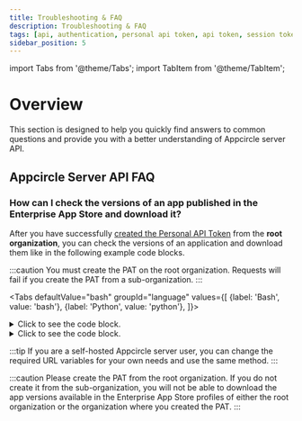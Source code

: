 ```yaml
---
title: Troubleshooting & FAQ
description: Troubleshooting & FAQ
tags: [api, authentication, personal api token, api token, session token, troubleshooting, faq]
sidebar_position: 5
---
```


import Tabs from '@theme/Tabs';
import TabItem from '@theme/TabItem';

# Overview

This section is designed to help you quickly find answers to common questions and provide you with a better understanding of Appcircle server API.

## Appcircle Server API FAQ

### How can I check the versions of an app published in the Enterprise App Store and download it?

After you have successfully [created the Personal API Token](/appcircle-api/api-authentication.md#generatingmanaging-the-personal-api-tokens) from the **root organization**, you can check the versions of an application and download them like in the following example code blocks.

:::caution
You must create the PAT on the root organization. Requests will fail if you create the PAT from a sub-organization.
:::

<Tabs
defaultValue="bash"
groupId="language"
values={[
{label: 'Bash', value: 'bash'},
{label: 'Python', value: 'python'},
]}>

<TabItem value="bash">

<details>
  <summary>Click to see the code block.</summary>
  <p>

```bash
#!/usr/bin/env bash

set -uo pipefail

PERSONAL_ACCESS_TOKEN="SuperSecretPatTakenFromRootOrganization=="
API_URL="https://api.appcircle.io" # API URL for Appcircle cloud
AUTH_URL="https://auth.appcircle.io" # AUTH URL for Appcircle cloud
STORE_URL="https://mystore.self.appcircle.io" # Your default or custom store URL on Appcircle cloud.

echo -e "Authenticating to the $AUTH_URL \n"
TOKEN_JSON_RESPONSE=$(curl -fs -X POST "${AUTH_URL}/auth/v1/token" -H "accept: application/json" -H "Content-Type: application/x-www-form-urlencoded" -d "pat=$PERSONAL_ACCESS_TOKEN")
if [[ "$?" != "0" ]]; then
  echo "Couldn't authenticate to the $API_URL with the PAT."
  echo "Please check your PAT."
  echo "If you are a self-hosted Appcircle user, please change the 'API_URL', 'AUTH_URL' and 'STORE_URL'"
  exit 1
fi

ACCESS_TOKEN=$(echo "$TOKEN_JSON_RESPONSE" | jq -j '.access_token')

echo -e 'Getting profiles... \n'

PROFILE_RESPONSE=$( curl -fs "${API_URL}/store/v1/profiles" \
  -H "authorization: Bearer $ACCESS_TOKEN"
)
if [[ "$?" != "0" ]]; then
  echo "Couldn't get the Enterprise App Store profiles."
  echo "Please check your connection."
  exit 1
fi

PROFILE_ID=$(echo "$PROFILE_RESPONSE" | jq -r '.[0].id') # Get the first element for test responses. You should filter by ids here for your needs.
echo "Enterprise App Store profile id:  $PROFILE_ID"
echo -e "Getting app versions... \n"

APP_VERSION_RESPONSE=$( curl -fs "$API_URL/store/v1/profiles/$PROFILE_ID/app-versions?suborg=all" \
  -H "authorization: Bearer $ACCESS_TOKEN"
)
if [[ "$?" != "0" ]]; then
  echo "Couldn't get versions of the selected Enterprise App Store application."
  echo "Please check your connection."
  exit 1
fi

APP_VERSION_ID=$(echo "$APP_VERSION_RESPONSE" | jq -r '.[0].id') # Get the first element for test responses. You should filter by ids here for your needs.
APP_OS_TYPE=$(echo "$APP_VERSION_RESPONSE" | jq -r '.[0].platformType') # Get the first element for test responses. You should filter by ids here for your needs.
APP_OS=""
APP_OUTPUT_FILE=""
echo "App version id:  $APP_VERSION_ID"
if [[ "$APP_OS_TYPE" == "1" ]]; then
  APP_OS="ios"
  APP_OUTPUT_FILE="app.plist"
else
  APP_OS="android"
  APP_OUTPUT_FILE="app.apk"
fi
echo "App OS:  $APP_OS" # 1 for iOS, 2 for Android.
echo -e "Getting app download link... \n"

echo "Downloading the app to the $APP_OUTPUT_FILE file."
  curl -fs --location "$STORE_URL/api/profile/$PROFILE_ID/appversions/$APP_VERSION_ID/download-update" \
    --header "Authorization: Bearer $ACCESS_TOKEN" \
    -o "$APP_OUTPUT_FILE"
```

  </p>
</details>

</TabItem>

<TabItem value="python">

<details>
  <summary>Click to see the code block.</summary>
  <p>

```python
import requests
import sys
import json

PERSONAL_ACCESS_TOKEN = "SuperSecretPatTakenFromRootOrganization=="
API_URL = "https://api.self.appcircle.io" # API URL for Appcircle cloud
AUTH_URL = "https://auth.self.appcircle.io" # AUTH URL for Appcircle cloud
STORE_URL = "https://mystore.self.appcircle.io" # Your default or custom store URL on Appcircle cloud.

def main():
    print(f"Authenticating to {AUTH_URL}\n")
    try:
        token_response = requests.post(
            f"{AUTH_URL}/auth/v1/token",
            headers={"accept": "application/json", "Content-Type": "application/x-www-form-urlencoded"},
            data={"pat": PERSONAL_ACCESS_TOKEN}
        )
        token_response.raise_for_status()
    except requests.exceptions.RequestException as e:
        print(f"Couldn't authenticate to {API_URL} with the PAT.")
        print("Please check your PAT.")
        print("If you are a self-hosted Appcircle user, please change the 'API_URL', 'AUTH_URL', and 'STORE_URL'")
        sys.exit(1)

    access_token = token_response.json().get("access_token")

    print('Getting profiles...\n')
    try:
        profile_response = requests.get(
            f"{API_URL}/store/v1/profiles",
            headers={"authorization": f"Bearer {access_token}"}
        )
        profile_response.raise_for_status()
    except requests.exceptions.RequestException as e:
        print("Couldn't get the Enterprise App Store profiles.")
        print("Please check your connection.")
        sys.exit(1)

    profiles = profile_response.json()
    if not profiles:
        print("No profiles found.")
        sys.exit(1)

    profile_id = profiles[0].get("id")
    print(f"Enterprise App Store profile id: {profile_id}")

    print("Getting app versions...\n")
    try:
        app_version_response = requests.get(
            f"{API_URL}/store/v1/profiles/{profile_id}/app-versions?suborg=all",
            headers={"authorization": f"Bearer {access_token}"}
        )
        app_version_response.raise_for_status()
    except requests.exceptions.RequestException as e:
        print("Couldn't get versions of the selected Enterprise App Store application.")
        print("Please check your connection.")
        sys.exit(1)

    app_versions = app_version_response.json()
    if not app_versions:
        print("No app versions found.")
        sys.exit(1)

    app_version_id = app_versions[0].get("id")
    app_os_type = app_versions[0].get("platformType")
    app_os = "ios" if app_os_type == "1" else "android"
    app_output_file = "app.plist" if app_os == "ios" else "app.apk"

    print(f"App version id: {app_version_id}")
    print(f"App OS: {app_os}")  # 1 for iOS, 2 for Android.
    print("Getting app download link...\n")

    print(f"Downloading the app to the {app_output_file} file.")
    try:
        download_response = requests.get(
            f"{STORE_URL}/api/profile/{profile_id}/appversions/{app_version_id}/download-update",
            headers={"Authorization": f"Bearer {access_token}"},
            stream=True
        )
        download_response.raise_for_status()
        with open(app_output_file, "wb") as f:
            for chunk in download_response.iter_content(chunk_size=8192):
                f.write(chunk)
    except requests.exceptions.RequestException as e:
        print(f"Couldn't download the app: {e}")
        sys.exit(1)

if __name__ == "__main__":
    main()

```

  </p>
</details>

</TabItem>

</Tabs>

:::tip
If you are a self-hosted Appcircle server user, you can change the required URL variables for your own needs and use the same method.
:::

:::caution
Please create the PAT from the root organization. If you do not create it from the sub-organization, you will not be able to download the app versions available in the Enterprise App Store profiles of either the root organization or the organization where you created the PAT.
:::